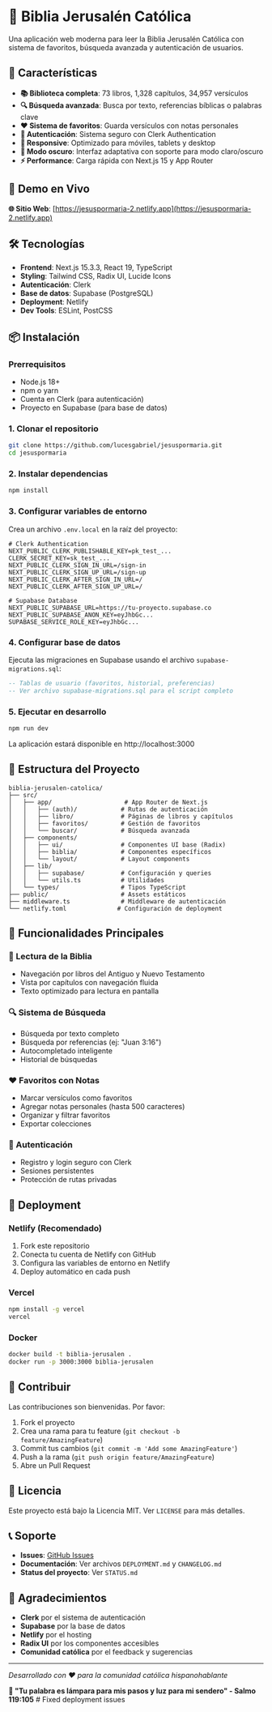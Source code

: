 # 📖 Biblia Jerusalén Católica

Una aplicación web moderna para leer la Biblia Jerusalén Católica con sistema de favoritos, búsqueda avanzada y autenticación de usuarios.

## 🌟 Características

- **📚 Biblioteca completa**: 73 libros, 1,328 capítulos, 34,957 versículos
- **🔍 Búsqueda avanzada**: Busca por texto, referencias bíblicas o palabras clave
- **❤️ Sistema de favoritos**: Guarda versículos con notas personales
- **🔐 Autenticación**: Sistema seguro con Clerk Authentication
- **📱 Responsive**: Optimizado para móviles, tablets y desktop
- **🌙 Modo oscuro**: Interfaz adaptativa con soporte para modo claro/oscuro
- **⚡ Performance**: Carga rápida con Next.js 15 y App Router

## 🚀 Demo en Vivo

**🌐 Sitio Web**: [https://jesuspormaria-2.netlify.app](https://jesuspormaria-2.netlify.app)

## 🛠️ Tecnologías

- **Frontend**: Next.js 15.3.3, React 19, TypeScript
- **Styling**: Tailwind CSS, Radix UI, Lucide Icons
- **Autenticación**: Clerk
- **Base de datos**: Supabase (PostgreSQL)
- **Deployment**: Netlify
- **Dev Tools**: ESLint, PostCSS

## 📦 Instalación

### Prerrequisitos
- Node.js 18+ 
- npm o yarn
- Cuenta en Clerk (para autenticación)
- Proyecto en Supabase (para base de datos)

### 1. Clonar el repositorio
```bash
git clone https://github.com/lucesgabriel/jesuspormaria.git
cd jesuspormaria
```

### 2. Instalar dependencias
```bash
npm install
```

### 3. Configurar variables de entorno
Crea un archivo `.env.local` en la raíz del proyecto:

```env
# Clerk Authentication
NEXT_PUBLIC_CLERK_PUBLISHABLE_KEY=pk_test_...
CLERK_SECRET_KEY=sk_test_...
NEXT_PUBLIC_CLERK_SIGN_IN_URL=/sign-in
NEXT_PUBLIC_CLERK_SIGN_UP_URL=/sign-up
NEXT_PUBLIC_CLERK_AFTER_SIGN_IN_URL=/
NEXT_PUBLIC_CLERK_AFTER_SIGN_UP_URL=/

# Supabase Database
NEXT_PUBLIC_SUPABASE_URL=https://tu-proyecto.supabase.co
NEXT_PUBLIC_SUPABASE_ANON_KEY=eyJhbGc...
SUPABASE_SERVICE_ROLE_KEY=eyJhbGc...
```

### 4. Configurar base de datos
Ejecuta las migraciones en Supabase usando el archivo `supabase-migrations.sql`:

```sql
-- Tablas de usuario (favoritos, historial, preferencias)
-- Ver archivo supabase-migrations.sql para el script completo
```

### 5. Ejecutar en desarrollo
```bash
npm run dev
```

La aplicación estará disponible en http://localhost:3000

## 📁 Estructura del Proyecto

```
biblia-jerusalen-catolica/
├── src/
│   ├── app/                    # App Router de Next.js
│   │   ├── (auth)/            # Rutas de autenticación
│   │   ├── libro/             # Páginas de libros y capítulos
│   │   ├── favoritos/         # Gestión de favoritos
│   │   └── buscar/            # Búsqueda avanzada
│   ├── components/
│   │   ├── ui/                # Componentes UI base (Radix)
│   │   ├── biblia/            # Componentes específicos
│   │   └── layout/            # Layout components
│   ├── lib/
│   │   ├── supabase/          # Configuración y queries
│   │   └── utils.ts           # Utilidades
│   └── types/                 # Tipos TypeScript
├── public/                    # Assets estáticos
├── middleware.ts              # Middleware de autenticación
└── netlify.toml              # Configuración de deployment
```

## 🎯 Funcionalidades Principales

### 📖 Lectura de la Biblia
- Navegación por libros del Antiguo y Nuevo Testamento
- Vista por capítulos con navegación fluida
- Texto optimizado para lectura en pantalla

### 🔍 Sistema de Búsqueda
- Búsqueda por texto completo
- Búsqueda por referencias (ej: "Juan 3:16")
- Autocompletado inteligente
- Historial de búsquedas

### ❤️ Favoritos con Notas
- Marcar versículos como favoritos
- Agregar notas personales (hasta 500 caracteres)
- Organizar y filtrar favoritos
- Exportar colecciones

### 🔐 Autenticación
- Registro y login seguro con Clerk
- Sesiones persistentes
- Protección de rutas privadas

## 🚀 Deployment

### Netlify (Recomendado)
1. Fork este repositorio
2. Conecta tu cuenta de Netlify con GitHub
3. Configura las variables de entorno en Netlify
4. Deploy automático en cada push

### Vercel
```bash
npm install -g vercel
vercel
```

### Docker
```bash
docker build -t biblia-jerusalen .
docker run -p 3000:3000 biblia-jerusalen
```

## 🤝 Contribuir

Las contribuciones son bienvenidas. Por favor:

1. Fork el proyecto
2. Crea una rama para tu feature (`git checkout -b feature/AmazingFeature`)
3. Commit tus cambios (`git commit -m 'Add some AmazingFeature'`)
4. Push a la rama (`git push origin feature/AmazingFeature`)
5. Abre un Pull Request

## 📄 Licencia

Este proyecto está bajo la Licencia MIT. Ver `LICENSE` para más detalles.

## 📞 Soporte

- **Issues**: [GitHub Issues](https://github.com/lucesgabriel/jesuspormaria/issues)
- **Documentación**: Ver archivos `DEPLOYMENT.md` y `CHANGELOG.md`
- **Status del proyecto**: Ver `STATUS.md`

## 🙏 Agradecimientos

- **Clerk** por el sistema de autenticación
- **Supabase** por la base de datos
- **Netlify** por el hosting
- **Radix UI** por los componentes accesibles
- **Comunidad católica** por el feedback y sugerencias

---

*Desarrollado con ❤️ para la comunidad católica hispanohablante*

**📖 "Tu palabra es lámpara para mis pasos y luz para mi sendero" - Salmo 119:105**
#   F i x e d   d e p l o y m e n t   i s s u e s  
 
